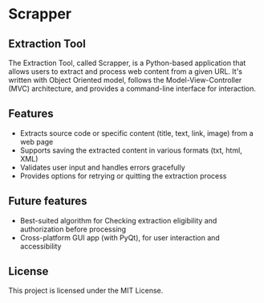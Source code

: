 # Scrapper

## Extraction Tool

The Extraction Tool, called Scrapper, is a Python-based application that allows users to extract and process web content from a given URL. It's written with Object Oriented model, follows the Model-View-Controller (MVC) architecture, and provides a command-line interface for interaction.

## Features

- Extracts source code or specific content (title, text, link, image) from a web page
- Supports saving the extracted content in various formats (txt, html, XML)
- Validates user input and handles errors gracefully
- Provides options for retrying or quitting the extraction process

## Future features

- Best-suited algorithm for Checking extraction eligibility and authorization before processing
- Cross-platform GUI app (with PyQt), for user interaction and accessibility

## License
This project is licensed under the MIT License.
